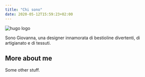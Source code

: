 ```yaml
---
title: "Chi sono"
date: 2020-05-12T15:59:23+02:00
---
```


![hugo logo](/img/hugo-logo.png)

Sono Giovanna, una designer innamorata di bestioline divertenti, di artigianato e di tessuti.

## More about me

Some other stuff.
